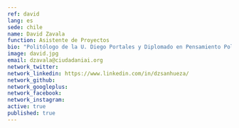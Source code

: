 ```yaml
---
ref: david
lang: es
sede: chile
name: David Zavala
function: Asistente de Proyectos
bio: "Politólogo de la U. Diego Portales y Diplomado en Pensamiento Político Contemporáneo por el Instituto de Filosofía de la misma universidad."
image: david.jpg
email: dzavala@ciudadaniai.org
network_twitter:
network_linkedin: https://www.linkedin.com/in/dzsanhueza/
network_github:
network_googleplus:
network_facebook:
network_instagram:
active: true
published: true
---
```

